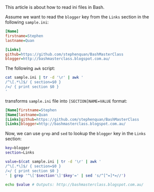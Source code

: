 This article is about how to read ini files in Bash.

Assume we want to read the `blogger` key from the `Links` section in the following `sample.ini`:

```ini
[Name]
firstname=Stephen
lastname=Quan

[Links]
github=https://github.com/stephenquan/BashMasterClass
blogger=http://bashmasterclass.blogspot.com.au/
```

The following `awk` script:

```bash
cat sample.ini | tr -d '\r' | awk '
/^\[.*\]$/ { section=$0 }
/=/ { print section $0 }
'
```

transforms `sample.ini` file into `[SECTION]NAME=VALUE` format:

```ini
[Name]firstname=Stephen
[Name]lastname=Quan
[Links]github=https://github.com/stephenquan/BashMasterClass
[Links]blogger=http://bashmasterclass.blogspot.com.au/
```

Now, we can use `grep` and `sed` to lookup the `blogger` key in the `Links` section:

```bash
key=blogger
section=Links

value=$(cat sample.ini | tr -d '\r' | awk '
/^\[.*\]$/ { section=$0 }
/=/ { print section $0 }
' | grep '^\['$section'\]'$key'=' | sed 's/^[^=]*=//')

echo $value # Outputs: http://bashmasterclass.blogspot.com.au/
```
